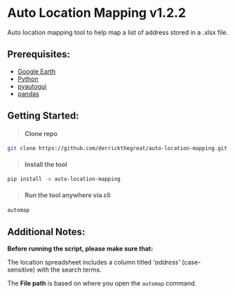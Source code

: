 # Auto Location Mapping v1.2.2

Auto location mapping tool to help map a list of address stored in a .xlsx file.

## Prerequisites:

- [Google Earth](https://www.google.com/earth/versions/)
- [Python](https://www.python.org/downloads/)
- [pyautogui](https://pyautogui.readthedocs.io/en/latest/)
- [pandas](https://pandas.pydata.org/docs/getting_started/index.html)

## Getting Started:

> #### Clone repo

```bash
git clone https://github.com/derrickthegreat/auto-location-mapping.git
```

> #### Install the tool

```bash
pip install -e auto-location-mapping
```
> #### Run the tool anywhere via cli

```bash
automap
```


## Additional Notes:

**Before running the script, please make sure that:** 

 The location spreadsheet includes a column titled *'address'* (case-sensitive) with the search terms.

The **File path** is based on where you open the `automap` command.
